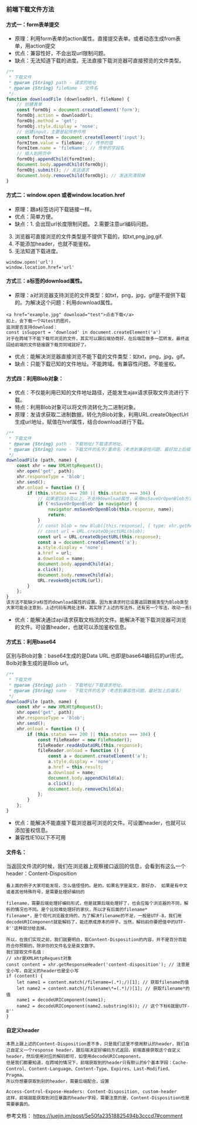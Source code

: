 ### 前端下载文件方法
#### 方式一：form表单提交
* 原理：利用form表单的action属性。直接提交表单。或者动态生成from表单，用action提交
* 优点：兼容性好，不会出现url限制问题。
* 缺点：无法知道下载的进度。无法直接下载浏览器可直接预览的文件类型。
```js
/**
 * 下载文件
 * @param {String} path - 请求的地址
 * @param {String} fileName - 文件名
 */
function downloadFile (downloadUrl, fileName) {
    // 创建表单
    const formObj = document.createElement('form');
    formObj.action = downloadUrl;
    formObj.method = 'get';
    formObj.style.display = 'none';
    // 创建input，主要是起传参作用
    const formItem = document.createElement('input');
    formItem.value = fileName; // 传参的值
    formItem.name = 'fileName'; // 传参的字段名
    // 插入到网页中
    formObj.appendChild(formItem);
    document.body.appendChild(formObj);
    formObj.submit(); // 发送请求
    document.body.removeChild(formObj); // 发送完清除掉
}

```
#### 方式二：window.open 或者window.location.href 
* 原理：跟a标签访问下载链接一样。
* 优点：简单方便。
* 缺点：1. 会出现url长度限制问题。  2.需要注意url编码问题。
3. 浏览器可直接浏览的文件类型是不提供下载的，如txt,png,jpg,gif.
4. 不能添加header，也就不能鉴权。
5. 无法知道下载进度。

```
window.open('url')
window.location.href='url'
```
#### 方式三：a标签的download属性。
* 原理：a对浏览器支持浏览的文件类型：如txt，png，jpg，gif是不提供下载的。为解决这个问题：利用download属性。
```
<a href="example.jpg" download="test">点击下载</a>
如上，会下载一个叫test的图片。
监测是否支持download：
const isSupport = 'download' in document.createElement('a')
对于在跨域下不能下载可浏览的文件，其实可以跟后端协商好，在后端层做多一层转发，最终返回给前端的文件链接跟下载页同域就好了。
```
* 优点：能解决浏览器直接浏览不能下载的文件类型：如txt，png，jpg，gif。
* 缺点：只能下载已知的文件地址。不能跨域。有兼容性问题。不能鉴权。
#### 方式四：利用Blob对象：
* 优点：不仅能利用已知的文件地址路径，还能发生ajax请求获取文件流进行下载。
* 特点：利用Blob对象可以将文件流转化为二进制对象。
* 原理：发请求获取二进制数据，转化为Blob对象，利用URL.createObjectUrl生成url地址，赋值在href属性，结合download进行下载。
```js
/**
 * 下载文件
 * @param {String} path - 下载地址/下载请求地址。
 * @param {String} name - 下载文件的名字/重命名（考虑到兼容性问题，最好加上后缀名）
 */
downloadFile (path, name) {
    const xhr = new XMLHttpRequest();
    xhr.open('get', path);
    xhr.responseType = 'blob';
    xhr.send();
    xhr.onload = function () {
        if (this.status === 200 || this.status === 304) {
            // 如果是IE10及以上，不支持download属性，采用msSaveOrOpenBlob方法，但是IE10以下也不支持msSaveOrOpenBlob
            if ('msSaveOrOpenBlob' in navigator) {
                navigator.msSaveOrOpenBlob(this.response, name);
                return;
            }
            // const blob = new Blob([this.response], { type: xhr.getResponseHeader('Content-Type') });
            // const url = URL.createObjectURL(blob);
            const url = URL.createObjectURL(this.response);
            const a = document.createElement('a');
            a.style.display = 'none';
            a.href = url;
            a.download = name;
            document.body.appendChild(a);
            a.click();
            document.body.removeChild(a);
            URL.revokeObjectURL(url);
        }
    };
}
该方法不能缺少a标签的download属性的设置。因为发请求时已设置返回数据类型为Blob类型（xhr.responseType = 'blob'），所以target.response就是一个Blob对象，打印出来会看到两个属性size和type。虽然type属性已指定了文件的类型，但是为了稳妥起见，还是在download属性值里指定后缀名，如Firefox不指定下载下来的文件就会不识别类型。
大家可能会注意到，上述代码有两处注释，其实除了上述的写法外，还有另一个写法，改动一丢丢。如果发送请求时不设置xhr.responseType = 'blob'，默认ajax请求会返回DOMString类型的数据，即字符串。这时就需要两处注释的代码了，对返回的文本转化为Blob对象，然后创建blob url，此时需要注释掉原本的const url = URL.createObjectURL(target.response)

```
* 优点：能解决通过api请求获取文档流的文件。能解决不能下载浏览器可浏览的文件。可设置header，也就可以添加鉴权信息。
#### 方式五：利用base64
区别与Blob对象：base64生成的是Data URL.也即是base64编码后的url形式。Bolb对象生成的是Blob url。
```js
/**
 * 下载文件
 * @param {String} path - 下载地址/下载请求地址。
 * @param {String} name - 下载文件的名字（考虑到兼容性问题，最好加上后缀名）
 */
downloadFile (path, name) {
    const xhr = new XMLHttpRequest();
    xhr.open('get', path);
    xhr.responseType = 'blob';
    xhr.send();
    xhr.onload = function () {
        if (this.status === 200 || this.status === 304) {
            const fileReader = new FileReader();
            fileReader.readAsDataURL(this.response);
            fileReader.onload = function () {
                const a = document.createElement('a');
                a.style.display = 'none';
                a.href = this.result;
                a.download = name;
                document.body.appendChild(a);
                a.click();
                document.body.removeChild(a);
            };
        }
    };
}

```
* 优点：能解决不能直接下载浏览器可浏览的文件。可设置header，也就可以添加鉴权信息。
* 兼容性IE10以下不可用
#### 文件名：
当返回文件流的时候，我们在浏览器上观察接口返回的信息，会看到有这么一个header：Content-Disposition
```
看上面的例子大家可能发现，怎么值怪怪的。是的，如果名字是英文，那好办， 如果是有中文或者其他特殊符号，是需要处理好编码的

filename，需要后端处理好编码形式，但是就算后端处理好了，也会应每个浏览器的不同，解析的情况也不同。是个比较难处理好的家伙，所以才有后面的filename*
filename*，是个现代浏览器支持的，为了解决filename的不足，一般是UTF-8，我们用decodeURIComponent就能解码了，能还原成原本的样子。当然，解码前你要把值中的UTF-8''这种部分给去掉。

所以，在我们实现之前，我们就要明白，取Content-Disposition的内容，并不是百分百能符合你预期的，除非你的文件名全是英文数字。
我们提取文件名值：
// xhr是XMLHttpRequest对象
const content = xhr.getResponseHeader('content-disposition'); // 注意是全小写，自定义的header也是全小写
if (content) {
    let name1 = content.match(/filename=(.*);/)[1]; // 获取filename的值
    let name2 = content.match(/filename\*=(.*)/)[1]; // 获取filename*的值
    name1 = decodeURIComponent(name1);
    name2 = decodeURIComponent(name2.substring(6)); // 这个下标6就是UTF-8''
}

```
#### 自定义header
```
本质上跟上述的Content-Disposition差不多，只是我们这里不使用默认的header，我们自己自定义一个response header，跟后端决定好编码方式返回，前端直接获取这个自定义header，然后使用对应的解码即可，如使用decodeURIComponent。
但是我们都要知道，在跨域的情况下，前端获取到的header只有默认的6个基本字段：Cache-Control、Content-Language、Content-Type、Expires、Last-Modified、Pragma。
所以你想要获取到别的header，需要后端配合，设置

Access-Control-Expose-Headers: Content-Disposition, custom-header
这样，前端就能获取到对应暴露的header字段，需要注意的是，Content-Disposition也是需要暴露的。
```

参考文档：
https://juejin.im/post/5e50fa23518825494b3cccd7#comment